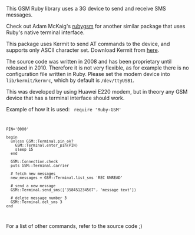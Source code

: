 This GSM Ruby library uses a 3G device to send and receive SMS messages.

Check out Adam McKaig's [rubygsm](http://github.com/adammck/rubygsm) for another similar package that uses Ruby's native terminal interface.

This package uses Kermit to send AT commands to the device, and supports only ASCII character set.
Download Kermit from [here](http://www.columbia.edu/kermit/ck80.html#download).

The source code was written in 2008 and has been proprietary until released in 2010. Therefore it is not very flexible,
as for example there is no configuration file written in Ruby. Please set the modem device into `lib/kermit/kermrc`,
which by default is `/dev/ttyUSB1`.

This was developed by using Huawei E220 modem, but in theory any GSM device that has a terminal interface should work.

Example of how it is used:
<code>
    require 'Ruby-GSM'

    PIN='0000'

    begin
      unless GSM::Terminal.pin_ok?
        GSM::Terminal.enter_pin(PIN)
        sleep 15
      end

      GSM::Connection.check
	  puts GSM::Terminal.carrier

      # fetch new messages
      new_messages = GSM::Terminal.list_sms 'REC UNREAD'

      # send a new message
      GSM::Terminal.send_sms(['358451234567', 'message text'])

      # delete message number 3
      GSM::Terminal.del_sms 3
    end
</code>

For a list of other commands, refer to the source code ;)

